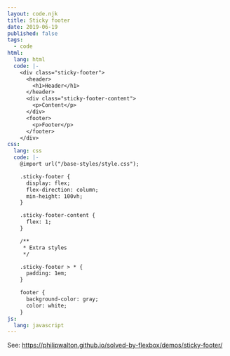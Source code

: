```yaml
---
layout: code.njk
title: Sticky footer
date: 2019-06-19
published: false
tags:
  - code
html:
  lang: html
  code: |-
    <div class="sticky-footer">
      <header>
        <h1>Header</h1>
      </header>
      <div class="sticky-footer-content">
        <p>Content</p>
      </div>
      <footer>
        <p>Footer</p>
      </footer>
    </div>
css:
  lang: css
  code: |-
    @import url("/base-styles/style.css");

    .sticky-footer {
      display: flex;
      flex-direction: column;
      min-height: 100vh;
    }

    .sticky-footer-content {
      flex: 1;
    }

    /**
     * Extra styles
     */

    .sticky-footer > * {
      padding: 1em;
    }

    footer {
      background-color: gray;
      color: white;
    }
js:
  lang: javascript
---
```

See: https://philipwalton.github.io/solved-by-flexbox/demos/sticky-footer/
